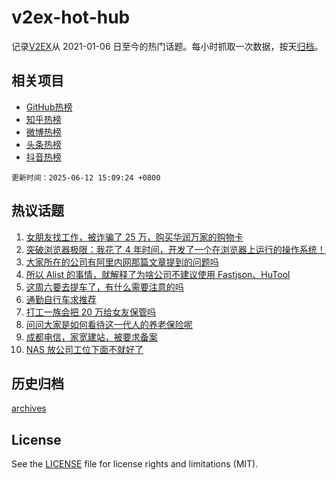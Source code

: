 # v2ex-hot-hub

 记录[V2EX](https://www.v2ex.com/)从 2021-01-06 日至今的热门话题。每小时抓取一次数据，按天[归档](archives)。
 
 ## 相关项目

- [GitHub热榜](https://github.com/it985/github-hot-hub)
- [知乎热榜](https://github.com/it985/zhihu-hot-hub)
- [微博热榜](https://github.com/it985/weibo-hot-hub)
- [头条热榜](https://github.com/it985/toutiao-hot-hub)
- [抖音热榜](https://github.com/it985/douyin-hot-hub)


 `更新时间：2025-06-12 15:09:24 +0800`

## 热议话题

1. [女朋友找工作，被诈骗了 25 万，购买华润万家的购物卡](https://www.v2ex.com/t/1138067)
1. [突破浏览器极限：我花了 4 年时间，开发了一个在浏览器上运行的操作系统！](https://www.v2ex.com/t/1137949)
1. [大家所在的公司有阿里内网那篇文章提到的问题吗](https://www.v2ex.com/t/1138040)
1. [所以 Alist 的事情，就解释了为啥公司不建议使用 Fastjson、HuTool](https://www.v2ex.com/t/1137946)
1. [这周六要去提车了，有什么需要注意的吗](https://www.v2ex.com/t/1138046)
1. [通勤自行车求推荐](https://www.v2ex.com/t/1137955)
1. [打工一族会把 20 万给女友保管吗](https://www.v2ex.com/t/1138103)
1. [问问大家是如何看待这一代人的养老保险呢](https://www.v2ex.com/t/1138058)
1. [成都电信，家宽建站，被要求备案](https://www.v2ex.com/t/1137970)
1. [NAS 放公司工位下面不就好了](https://www.v2ex.com/t/1137985)

## 历史归档

[archives](archives)

## License

See the [LICENSE](LICENSE) file for license rights and limitations (MIT).
